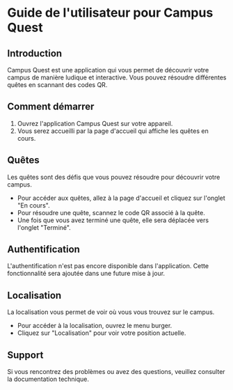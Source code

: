# Guide de l'utilisateur pour Campus Quest

## Introduction

Campus Quest est une application qui vous permet de découvrir votre campus de manière ludique et interactive. Vous pouvez résoudre différentes quêtes en scannant des codes QR.

## Comment démarrer

1. Ouvrez l'application Campus Quest sur votre appareil.
2. Vous serez accueilli par la page d'accueil qui affiche les quêtes en cours.

## Quêtes

Les quêtes sont des défis que vous pouvez résoudre pour découvrir votre campus.

- Pour accéder aux quêtes, allez à la page d'accueil et cliquez sur l'onglet "En cours".
- Pour résoudre une quête, scannez le code QR associé à la quête.
- Une fois que vous avez terminé une quête, elle sera déplacée vers l'onglet "Terminé".

## Authentification

L'authentification n'est pas encore disponible dans l'application. Cette fonctionnalité sera ajoutée dans une future mise à jour.

## Localisation

La localisation vous permet de voir où vous vous trouvez sur le campus.

- Pour accéder à la localisation, ouvrez le menu burger.
- Cliquez sur "Localisation" pour voir votre position actuelle.

## Support

Si vous rencontrez des problèmes ou avez des questions, veuillez consulter la documentation technique.
